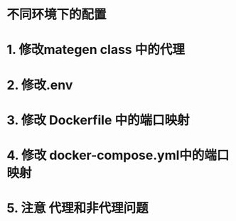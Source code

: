 # 不同环境下的配置
# 1. 修改mategen class 中的代理
# 2. 修改.env
# 3. 修改 Dockerfile 中的端口映射

# 4. 修改 docker-compose.yml中的端口映射

# 5. 注意 代理和非代理问题